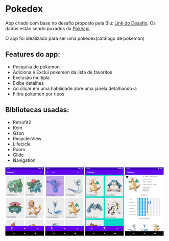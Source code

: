 # Pokedex

App criado com base no desafio proposto pela Blu: <a href="https://github.com/Pagnet/desafio-front-android">Link do Desafio</a>. Os dados estão sendo puxados da <a href="https://pokeapi.co/">Pokeapi</a>. <br>

O app foi idealizado para ser uma pokedex(catálogo de pokemon)<br>

## Features do app: 

<ul>
  <li>Pesquisa de pokemon</li>
  <li>Adiciona e Exclui pokemon da lista de favoritos</li>
  <li>Exclusão multipla</li>
  <li>Exibe detalhes</li>
  <li>Ao clicar em uma habilidade abre uma janela detalhando-a</li>
  <li>Filtra pokemon por tipos</li>
</ul>

## Bibliotecas usadas:
<ul>
  <li>Retrofit2</li>
  <li>Koin</li>
  <li>Gson</li>
  <li>RecyclerView</li>
  <li>Lifecicle</li>
  <li>Room</li>
  <li>Glide</li>
  <li>Navigation</li>
  
</ul>

<img width=24% height=auto; src="imagens/captura1.png"> <img width=24% height=auto; src="imagens/captura2.png"> <img width=24% height=auto; src="imagens/captura3.png"> <img width=24% height=auto; src="imagens/captura4.png">
